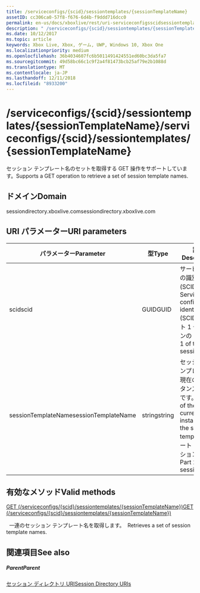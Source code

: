 ```yaml
---
title: /serviceconfigs/{scid}/sessiontemplates/{sessionTemplateName}
assetID: cc306ca0-57f8-f676-6d4b-f9ddd716dcc0
permalink: en-us/docs/xboxlive/rest/uri-serviceconfigsscidsessiontemplatessessiontemplatename.html
description: " /serviceconfigs/{scid}/sessiontemplates/{sessionTemplateName}"
ms.date: 10/12/2017
ms.topic: article
keywords: Xbox Live, Xbox, ゲーム, UWP, Windows 10, Xbox One
ms.localizationpriority: medium
ms.openlocfilehash: 36b4034607fc6b5011491424551ed60bc3da5fa7
ms.sourcegitcommit: 49d58bc66c1c9f2a4f81473bcb25af79e2b1088d
ms.translationtype: MT
ms.contentlocale: ja-JP
ms.lasthandoff: 12/11/2018
ms.locfileid: "8933200"
---
```

# <a name="serviceconfigsscidsessiontemplatessessiontemplatename"></a><span data-ttu-id="7137e-104">/serviceconfigs/{scid}/sessiontemplates/{sessionTemplateName}</span><span class="sxs-lookup"><span data-stu-id="7137e-104">/serviceconfigs/{scid}/sessiontemplates/{sessionTemplateName}</span></span>
<span data-ttu-id="7137e-105">セッション テンプレート名のセットを取得する GET 操作をサポートしています。</span><span class="sxs-lookup"><span data-stu-id="7137e-105">Supports a GET operation to retrieve a set of session template names.</span></span> 
<a id="ID4EO"></a>

 
## <a name="domain"></a><span data-ttu-id="7137e-106">ドメイン</span><span class="sxs-lookup"><span data-stu-id="7137e-106">Domain</span></span>
<span data-ttu-id="7137e-107">sessiondirectory.xboxlive.com</span><span class="sxs-lookup"><span data-stu-id="7137e-107">sessiondirectory.xboxlive.com</span></span>  
<a id="ID4ET"></a>

 
## <a name="uri-parameters"></a><span data-ttu-id="7137e-108">URI パラメーター</span><span class="sxs-lookup"><span data-stu-id="7137e-108">URI parameters</span></span>
 
| <span data-ttu-id="7137e-109">パラメーター</span><span class="sxs-lookup"><span data-stu-id="7137e-109">Parameter</span></span>| <span data-ttu-id="7137e-110">型</span><span class="sxs-lookup"><span data-stu-id="7137e-110">Type</span></span>| <span data-ttu-id="7137e-111">説明</span><span class="sxs-lookup"><span data-stu-id="7137e-111">Description</span></span>| 
| --- | --- | --- | 
| <span data-ttu-id="7137e-112">scid</span><span class="sxs-lookup"><span data-stu-id="7137e-112">scid</span></span>| <span data-ttu-id="7137e-113">GUID</span><span class="sxs-lookup"><span data-stu-id="7137e-113">GUID</span></span>| <span data-ttu-id="7137e-114">サービス構成の識別子 (SCID)。</span><span class="sxs-lookup"><span data-stu-id="7137e-114">Service configuration identifer (SCID).</span></span> <span data-ttu-id="7137e-115">パート 1 セッションの id。</span><span class="sxs-lookup"><span data-stu-id="7137e-115">Part 1 of the session ID.</span></span>| 
| <span data-ttu-id="7137e-116">sessionTemplateName</span><span class="sxs-lookup"><span data-stu-id="7137e-116">sessionTemplateName</span></span>| <span data-ttu-id="7137e-117">string</span><span class="sxs-lookup"><span data-stu-id="7137e-117">string</span></span>| <span data-ttu-id="7137e-118">セッション テンプレートの現在のインスタンスの名前です。</span><span class="sxs-lookup"><span data-stu-id="7137e-118">Name of the current instance of the session template.</span></span> <span data-ttu-id="7137e-119">パート 2、セッションの id。</span><span class="sxs-lookup"><span data-stu-id="7137e-119">Part 2 of the session ID.</span></span> | 
  
<a id="ID4EYB"></a>

 
## <a name="valid-methods"></a><span data-ttu-id="7137e-120">有効なメソッド</span><span class="sxs-lookup"><span data-stu-id="7137e-120">Valid methods</span></span>

[<span data-ttu-id="7137e-121">GET (/serviceconfigs/{scid}/sessiontemplates/{sessionTemplateName})</span><span class="sxs-lookup"><span data-stu-id="7137e-121">GET (/serviceconfigs/{scid}/sessiontemplates/{sessionTemplateName})</span></span>](uri-serviceconfigsscidsessiontemplatessessiontemplatenameget.md)

<span data-ttu-id="7137e-122">&nbsp;&nbsp;一連のセッション テンプレート名を取得します。</span><span class="sxs-lookup"><span data-stu-id="7137e-122">&nbsp;&nbsp;Retrieves a set of session template names.</span></span>
 
<a id="ID4ECC"></a>

 
## <a name="see-also"></a><span data-ttu-id="7137e-123">関連項目</span><span class="sxs-lookup"><span data-stu-id="7137e-123">See also</span></span>
 
<a id="ID4EEC"></a>

 
##### <a name="parent"></a><span data-ttu-id="7137e-124">Parent</span><span class="sxs-lookup"><span data-stu-id="7137e-124">Parent</span></span> 

[<span data-ttu-id="7137e-125">セッション ディレクトリ URI</span><span class="sxs-lookup"><span data-stu-id="7137e-125">Session Directory URIs</span></span>](atoc-reference-sessiondirectory.md)

   